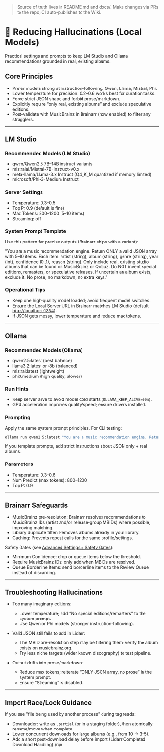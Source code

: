 
<!-- SYNCED_WIKI_PAGE: Do not edit in the GitHub Wiki UI. This page is synced from wiki-content/ in the repository. -->
> Source of truth lives in README.md and docs/. Make changes via PRs to the repo; CI auto-publishes to the Wiki.

# 🎯 Reducing Hallucinations (Local Models)

Practical settings and prompts to keep LM Studio and Ollama recommendations grounded in real, existing albums.

## Core Principles

- Prefer models strong at instruction-following: Qwen, Llama, Mistral, Phi.
- Lower temperature for precision: 0.2–0.6 works best for curation tasks.
- Force strict JSON shape and forbid prose/markdown.
- Explicitly require “only real, existing albums” and exclude speculative editions.
- Post-validate with MusicBrainz in Brainarr (now enabled) to filter any stragglers.

---

## LM Studio

### Recommended Models (LM Studio)

- qwen/Qwen2.5 7B–14B instruct variants
- mistralai/Mistral-7B-Instruct-v0.x
- meta-llama/Llama-3.x Instruct (Q4_K_M quantized if memory limited)
- microsoft/Phi-3-Medium Instruct

### Server Settings

- Temperature: 0.3–0.5
- Top P: 0.9 (default is fine)
- Max Tokens: 800–1200 (5–10 items)
- Streaming: off

### System Prompt Template

Use this pattern for precise outputs (Brainarr ships with a variant):

"You are a music recommendation engine. Return ONLY a valid JSON array with 5–10 items. Each item: artist (string), album (string), genre (string), year (int), confidence (0..1), reason (string). Only include real, existing studio albums that can be found on MusicBrainz or Qobuz. Do NOT invent special editions, remasters, or speculative releases. If uncertain an album exists, exclude it. No prose, no markdown, no extra keys."

### Operational Tips

- Keep one high‑quality model loaded; avoid frequent model switches.
- Ensure the Local Server URL in Brainarr matches LM Studio (default <http://localhost:1234>).
- If JSON gets messy, lower temperature and reduce max tokens.

---

## Ollama

### Recommended Models (Ollama)

- qwen2.5:latest (best balance)
- llama3.2:latest or :8b (balanced)
- mistral:latest (lightweight)
- phi3:medium (high quality, slower)

### Run Hints

- Keep server alive to avoid model cold starts (`OLLAMA_KEEP_ALIVE=30m`).
- GPU acceleration improves quality/speed; ensure drivers installed.

### Prompting

Apply the same system prompt principles. For CLI testing:

```bash
ollama run qwen2.5:latest "You are a music recommendation engine. Return ONLY a valid JSON array with 5–10 items..."
```

If you template prompts, add strict instructions about JSON only + real albums.

### Parameters

- Temperature: 0.3–0.6
- Num Predict (max tokens): 800–1200
- Top P: 0.9

---

## Brainarr Safeguards

- MusicBrainz pre‑resolution: Brainarr resolves recommendations to MusicBrainz IDs (artist and/or release‑group MBIDs) where possible, improving matching.
- Library duplicate filter: Removes albums already in your library.
- Caching: Prevents repeat calls for the same profile/settings.

Safety Gates (see [Advanced Settings ▸ Safety Gates](Advanced-Settings#safety-gates)):

- Minimum Confidence: drop or queue items below the threshold.
- Require MusicBrainz IDs: only add when MBIDs are resolved.
- Queue Borderline Items: send borderline items to the Review Queue instead of discarding.

---

## Troubleshooting Hallucinations

- Too many imaginary editions:
  - Lower temperature; add “No special editions/remasters” to the system prompt.
  - Use Qwen or Phi models (stronger instruction‑following).

- Valid JSON still fails to add in Lidarr:
  - The MBID pre‑resolution step may be filtering them; verify the album exists on musicbrainz.org.
  - Try less niche targets (wider known discography) to test pipeline.

- Output drifts into prose/markdown:
  - Reduce max tokens; reiterate “ONLY JSON array, no prose” in the system prompt.
  - Ensure “Streaming” is disabled.

---

## Import Race/Lock Guidance

If you see "file being used by another process" during tag reads:

- Downloader: write as `.partial` (or in a staging folder), then atomically rename/move when complete.
- Lower concurrent downloads for large albums (e.g., from 10 → 3–5).
- Add a short post‑download delay before import (Lidarr Completed Download Handling).\n\n
